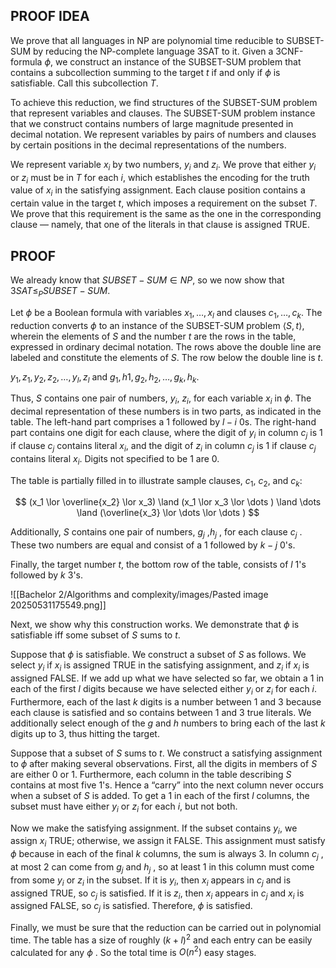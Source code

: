 ## PROOF IDEA

We prove that all languages in NP are polynomial time reducible to SUBSET-SUM by reducing the NP-complete language 3SAT to it. Given a 3CNF-formula $\phi$, we construct an instance of the SUBSET-SUM problem that contains a subcollection summing to the target $t$ if and only if $\phi$ is satisfiable. Call this subcollection $T$.

To achieve this reduction, we find structures of the SUBSET-SUM problem that represent variables and clauses. The SUBSET-SUM problem instance that we construct contains numbers of large magnitude presented in decimal notation. We represent variables by pairs of numbers and clauses by certain positions in the decimal representations of the numbers.

We represent variable $x_i$ by two numbers, $y_i$ and $z_i$. We prove that either $y_i$ or $z_i$ must be in $T$ for each $i$, which establishes the encoding for the truth value of $x_i$ in the satisfying assignment. Each clause position contains a certain value in the target $t$, which imposes a requirement on the subset $T$. We prove that this requirement is the same as the one in the corresponding clause — namely, that one of the literals in that clause is assigned TRUE.

## PROOF

We already know that $SUBSET-SUM \in NP$, so we now show that $3SAT ≤_P SUBSET-SUM$.

Let $\phi$ be a Boolean formula with variables $x_1, \dots ,x_l$ and clauses $c_1, \dots ,c_k$. The reduction converts $\phi$ to an instance of the SUBSET-SUM problem $⟨S,t⟩$, wherein the elements of $S$ and the number $t$ are the rows in the table, expressed in ordinary decimal notation. The rows above the double line are labeled and constitute the elements of $S$. The row below the double line is $t$.

$y_1, z_1, y_2, z_2, \dots ,y_l, z_l$ and $g_1, h1, g_2, h_2, \dots ,g_k, h_k$.

Thus, $S$ contains one pair of numbers, $y_i$, $z_i$, for each variable $x_i$ in $\phi$. The decimal representation of these numbers is in two parts, as indicated in the table. The left-hand part comprises a $1$ followed by $l−i$ 0s. The right-hand part contains one digit for each clause, where the digit of $y_i$ in column $c_j$ is $1$ if clause $c_j$ contains literal $x_i$, and the digit of $z_i$ in column $c_j$ is $1$ if clause $c_j$ contains literal $x_i$. Digits not specified to be $1$ are $0$.

The table is partially filled in to illustrate sample clauses, $c_1$, $c_2$, and $c_k$:

$$ (x_1 \lor \overline{x_2} \lor x_3) \land (x_1 \lor x_3 \lor \dots ) \land \dots \land (\overline{x_3} \lor \dots \lor \dots ) $$

Additionally, $S$ contains one pair of numbers, $g_j$ ,$h_j$ , for each clause $c_j$ . These two numbers are equal and consist of a $1$ followed by $k−j$ $0$'s.

Finally, the target number $t$, the bottom row of the table, consists of $l$ $1$'s followed by $k$ $3$'s.

![[Bachelor 2/Algorithms and complexity/images/Pasted image 20250531175549.png]]

Next, we show why this construction works. We demonstrate that $\phi$ is satisfiable iff some subset of $S$ sums to $t$.

Suppose that $\phi$ is satisfiable. We construct a subset of $S$ as follows. We select $y_i$ if $x_i$ is assigned TRUE in the satisfying assignment, and $z_i$ if $x_i$ is assigned FALSE. If we add up what we have selected so far, we obtain a $1$ in each of the first $l$ digits because we have selected either $y_i$ or $z_i$ for each $i$. Furthermore, each of the last $k$ digits is a number between $1$ and $3$ because each clause is satisfied and so contains between $1$ and $3$ true literals. We additionally select enough of the $g$ and $h$ numbers to bring each of the last $k$ digits up to $3$, thus hitting the target.

Suppose that a subset of $S$ sums to $t$. We construct a satisfying assignment to $\phi$ after making several observations. First, all the digits in members of $S$ are either $0$ or $1$. Furthermore, each column in the table describing $S$ contains at most five $1$'s. Hence a “carry” into the next column never occurs when a subset of $S$ is added. To get a $1$ in each of the first $l$ columns, the subset must have either $y_i$ or $z_i$ for each $i$, but not both.

Now we make the satisfying assignment. If the subset contains $y_i$, we assign $x_i$ TRUE; otherwise, we assign it FALSE. This assignment must satisfy $\phi$ because in each of the final $k$ columns, the sum is always $3$. In column $c_j$ , at most $2$ can
come from $g_j$ and $h_j$ , so at least $1$ in this column must come from some $y_i$ or $z_i$ in the subset. If it is $y_i$, then $x_i$ appears in $c_j$ and is assigned TRUE, so $c_j$ is satisfied. If it is $z_i$, then $x_i$ appears in $c_j$ and $x_i$ is assigned FALSE, so $c_j$ is satisfied. Therefore, $\phi$ is satisfied.

Finally, we must be sure that the reduction can be carried out in polynomial time. The table has a size of roughly $(k + l)^2$ and each entry can be easily calculated for any $\phi$ . So the total time is $O(n^2)$ easy stages.
